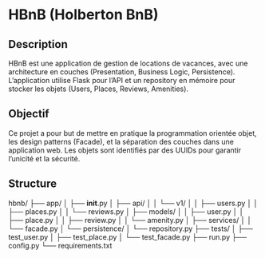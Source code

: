 # HBnB (Holberton BnB)

## Description
HBnB est une application de gestion de locations de vacances, avec une architecture en couches (Presentation, Business Logic, Persistence).
L’application utilise Flask pour l’API et un repository en mémoire pour stocker les objets (Users, Places, Reviews, Amenities).

## Objectif
Ce projet a pour but de mettre en pratique la programmation orientée objet, les design patterns (Facade), et la séparation des couches dans une application web.
Les objets sont identifiés par des UUIDs pour garantir l’unicité et la sécurité.

## Structure
hbnb/
├── app/
│   ├── __init__.py
│   ├── api/
│   │   └── v1/
│   │       ├── users.py
│   │       ├── places.py
│   │       └── reviews.py
│   ├── models/
│   │   ├── user.py
│   │   ├── place.py
│   │   ├── review.py
│   │   └── amenity.py
│   ├── services/
│   │   └── facade.py
│   └── persistence/
│       └── repository.py
├── tests/
│   ├── test_user.py
│   ├── test_place.py
│   └── test_facade.py
├── run.py
├── config.py
└── requirements.txt
